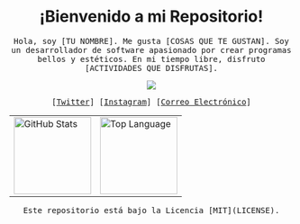 <!-- Título -->
<h1 align="center">¡Bienvenido a mi Repositorio!</h1>

<!-- Descripción -->
<p align="center">
  <samp>
    Hola, soy [TU NOMBRE]. Me gusta [COSAS QUE TE GUSTAN]. Soy un desarrollador de software apasionado por crear programas bellos y estéticos. En mi tiempo libre, disfruto [ACTIVIDADES QUE DISFRUTAS].
  </samp>
</p>

<!-- Animación de escritura -->
<p align="center">
  <img src="https://readme-typing-svg.herokuapp.com?font=Iosevka&size=16&color=6791c9&center=true&width=410&height=45&lines=I+code+beautiful+and+aesthetic+programs.">
</p>

<!-- Contacto -->
<p align="center">
  <samp>
    [<a href="[LINK DE TWITTER]">Twitter</a>]
    [<a href="[LINK DE INSTAGRAM]">Instagram</a>]
    [<a href="[CORREO ELECTRÓNICO]">Correo Electrónico</a>]
  </samp>
</p>

<!-- Estadísticas -->
<div align="center">
  <table>
    <tr>
      <td><a href="#--------"><img height="137px" align="center" alt="GitHub Stats" src="https://github-readme-stats.vercel.app/api?username=[TU NOMBRE DE USUARIO]&count_private=true&show_icons=true&include_all_commits=true&line_height=21&hide_border=true&theme=nord"/></a></td>
      <td><a href="#--------"><img height="137px" align="center" alt="Top Language" src="https://github-readme-stats.vercel.app/api/top-langs/?username=[TU NOMBRE DE USUARIO]&layout=compact&line_height=21&hide_border=true&theme=nord"/></a></td>
    </tr>
  </table>
</div>

<!-- Licencia -->
<p align="center">
  <samp>
    Este repositorio está bajo la Licencia [MIT](LICENSE).
  </samp>
</p>
